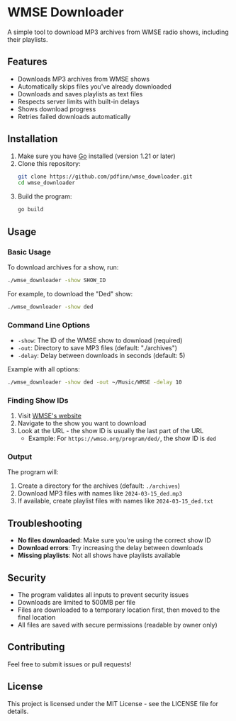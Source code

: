 # WMSE Downloader

A simple tool to download MP3 archives from WMSE radio shows, including their playlists.

## Features

- Downloads MP3 archives from WMSE shows
- Automatically skips files you've already downloaded
- Downloads and saves playlists as text files
- Respects server limits with built-in delays
- Shows download progress
- Retries failed downloads automatically

## Installation

1. Make sure you have [Go](https://golang.org/dl/) installed (version 1.21 or later)
2. Clone this repository:
   ```bash
   git clone https://github.com/pdfinn/wmse_downloader.git
   cd wmse_downloader
   ```
3. Build the program:
   ```bash
   go build
   ```

## Usage

### Basic Usage

To download archives for a show, run:
```bash
./wmse_downloader -show SHOW_ID
```

For example, to download the "Ded" show:
```bash
./wmse_downloader -show ded
```

### Command Line Options

- `-show`: The ID of the WMSE show to download (required)
- `-out`: Directory to save MP3 files (default: "./archives")
- `-delay`: Delay between downloads in seconds (default: 5)

Example with all options:
```bash
./wmse_downloader -show ded -out ~/Music/WMSE -delay 10
```

### Finding Show IDs

1. Visit [WMSE's website](https://wmse.org)
2. Navigate to the show you want to download
3. Look at the URL - the show ID is usually the last part of the URL
   - Example: For `https://wmse.org/program/ded/`, the show ID is `ded`

### Output

The program will:
1. Create a directory for the archives (default: `./archives`)
2. Download MP3 files with names like `2024-03-15_ded.mp3`
3. If available, create playlist files with names like `2024-03-15_ded.txt`

## Troubleshooting

- **No files downloaded**: Make sure you're using the correct show ID
- **Download errors**: Try increasing the delay between downloads
- **Missing playlists**: Not all shows have playlists available

## Security

- The program validates all inputs to prevent security issues
- Downloads are limited to 500MB per file
- Files are downloaded to a temporary location first, then moved to the final location
- All files are saved with secure permissions (readable by owner only)

## Contributing

Feel free to submit issues or pull requests!

## License

This project is licensed under the MIT License - see the LICENSE file for details. 